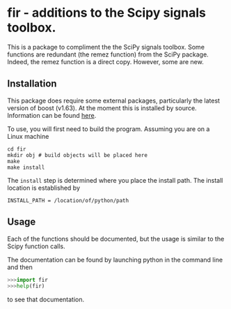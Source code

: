 # fir - additions to the Scipy signals toolbox.

This is a package to compliment the the SciPy signals toolbox.  Some functions are redundant (the remez function) from the SciPy package.  Indeed, the remez function is a direct copy.  However, some are new.

## Installation

This package does require some external packages, particularly the latest version of boost (v1.63).  At the moment this is installed by source.  Information can be found [here](http://www.boost.org/doc/libs/1_63_0/more/getting_started/unix-variants.html).

To use, you will first need to build the program.  Assuming you are on a Linux machine
```shell
cd fir
mkdir obj # build objects will be placed here
make
make install
```
The `install` step is determined where you place the install path.  The install location is established by 
```shell
INSTALL_PATH = /location/of/python/path
```
## Usage
Each of the functions should be documented, but the usage is similar to the Scipy function calls.  

The documentation can be found by launching python in the command line and then
```python
>>>import fir
>>>help(fir)
```
to see that documentation.

